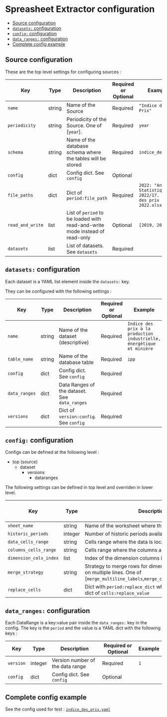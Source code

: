 # Spreasheet Extractor configuration

* [Source configuration](#source-configuration)
* [`datasets:` configuration](#datasets-configuration)
* [`config:` configuration](#config-configuration)
* [`data_ranges:` configuration](#data_ranges-configuration)
* [Complete config example](#complete-config-example)

## Source configuration

These are the top level settings for configuring sources : 

| **Key**          | **Type** | **Description**                                                             | **Required or Optional** | **Example**                                                           |
|------------------|----------|-----------------------------------------------------------------------------|--------------------------|-----------------------------------------------------------------------|
| `name`           | string   | Name of the Source                                                          | Required                 | `"Indice des Prix"`                                                   |
| `periodicity`    | string   | Periodicity of the Source. One of [`year`].                                 | Required                 | `year`                                                                |
| `schema`         | string   | Name of the database schema where the tables will be stored                 | Required                 | `indice_des_prix`                                                     |
| `config`         | dict     | Config dict. See `config`                                                   | Optional                 |                                                                       |
| `file_paths`     | dict     | Dict of `period:file_path`                                                  | Required                 | `2022: "Annuaire Statistique 2022/17. Indice des prix _AS 2022.xlsx"` |
| `read_and_write` | list     | List of `period` to be loaded with read-and-write mode instead of read-only | Optional                 | `[2019, 2021]`                                                        |
| `datasets`       | list     | List of datasets. See `datasets`                                            | Required                 |                                                                       |

## `datasets:` configuration

Each dataset is a YAML list element inside the `datasets:` key. 

They can be configured with the following settings : 

| **Key**       	| **Type** 	| **Description**                               	| **Required or Optional** 	| **Example**                                                            	|
|---------------	|----------	|-----------------------------------------------	|--------------------------	|------------------------------------------------------------------------	|
| `name`        	| string   	| Name of the dataset (descriptive)             	| Required                 	| `Indice des prix à la production industrielle, énergétique et minière` 	|
| `table_name`  	| string   	| Name of the database table                    	| Required                 	| `ipp`                                                                  	|
| `config`      	| dict     	| Config dict. See `config`                     	| Required                 	|                                                                        	|
| `data_ranges` 	| dict     	| Data Ranges of the dataset. See `data_ranges` 	| Required                 	|                                                                        	|
| `versions`    	| dict     	| Dict of `version:config`. See `config`        	| Required                 	|                                                                        	|



## `config:` configuration

Configs can be defined at the following level :
- top (source)
    - dataset
        - versions
            - dataranges

The following settings can be defined in top level and overriden in lower level.


| **Key**                | **Type** | **Description**                                                                                                                             | **Required or Optional** | **Example**                       |
|------------------------|----------|---------------------------------------------------------------------------------------------------------------------------------------------|--------------------------|-----------------------------------|
| `sheet_name`           | string   | Name of the worksheet where the dataset is located                                                                                          | Required                 | `ipp`                             |
| `historic_periods`     | integer  | Number of historic periods available in the dataset                                                                                         | Required                 | `3`                               |
| `data_cells_range`     | string   | Cells range where the data is located                                                                                                       | Required                 | `"A9:E42"`                        |
| `columns_cells_range`  | string   | Cells range where the columns are located                                                                                                   | Required                 | `"A6:E6"`                         |
| `dimension_cols_index` | list     | Index of the dimension columns in the dataset                                                                                               | Required                 | `[0,4]`                           |
| `merge_strategy`       | string   | Strategy to merge rows for dimensions or data that are on multiple lines. One of [`merge_multiline_labels`,`merge_categories_and_elements`] | Required                 | `merge_multiline_labels`          |
| `replace_cells`        | dict     | Dict with `period:replace_dict` where `replace_dict` is a dict of `cells:replace_value`                                                     | Optional                 | `2019: {"D120":8.1, "E120":8.11}` |


## `data_ranges:` configuration

Each DataRange is a key:value pair inside the `data_ranges:` key in the config.
The key is the `period` and the value is a YAML dict with the following keys :

| **Key**   	| **Type** 	| **Description**                  	| **Required or Optional** 	| **Example** 	|
|-----------	|----------	|----------------------------------	|--------------------------	|-------------	|
| `version` 	| integer  	| Version number of the data range 	| Required                 	| `1`         	|
| `config`  	| dict     	| Config dict. See `config`        	| Optional                 	|             	|


## Complete config example
See the config used for test : [`indice_des_prix.yaml`](src/tests/assets/sources/indice_des_prix.yaml)